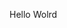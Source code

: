 Hello Wolrd












































































































































































































































































































































































































































































































































































































































































































































































































































































































































































































































